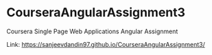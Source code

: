 # CourseraAngularAssignment3
Coursera Single Page Web Applications Angular Assignment

Link: https://sanjeevdandin97.github.io/CourseraAngularAssignment3/